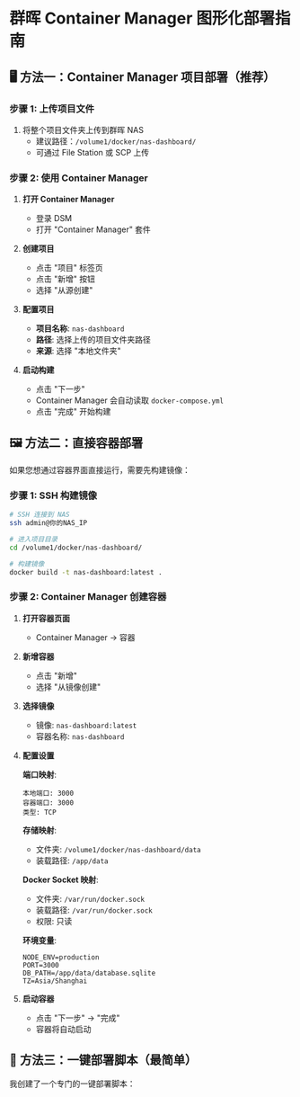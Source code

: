 # 群晖 Container Manager 图形化部署指南

## 🖥️ 方法一：Container Manager 项目部署（推荐）

### 步骤 1: 上传项目文件

1. 将整个项目文件夹上传到群晖 NAS
   - 建议路径：`/volume1/docker/nas-dashboard/`
   - 可通过 File Station 或 SCP 上传

### 步骤 2: 使用 Container Manager

1. **打开 Container Manager**
   - 登录 DSM
   - 打开 "Container Manager" 套件

2. **创建项目**
   - 点击 "项目" 标签页
   - 点击 "新增" 按钮
   - 选择 "从源创建"

3. **配置项目**
   - **项目名称**: `nas-dashboard`
   - **路径**: 选择上传的项目文件夹路径
   - **来源**: 选择 "本地文件夹"

4. **启动构建**
   - 点击 "下一步"
   - Container Manager 会自动读取 `docker-compose.yml`
   - 点击 "完成" 开始构建

## 🖼️ 方法二：直接容器部署

如果您想通过容器界面直接运行，需要先构建镜像：

### 步骤 1: SSH 构建镜像

```bash
# SSH 连接到 NAS
ssh admin@你的NAS_IP

# 进入项目目录
cd /volume1/docker/nas-dashboard/

# 构建镜像
docker build -t nas-dashboard:latest .
```

### 步骤 2: Container Manager 创建容器

1. **打开容器页面**
   - Container Manager → 容器

2. **新增容器**
   - 点击 "新增"
   - 选择 "从镜像创建"

3. **选择镜像**
   - 镜像: `nas-dashboard:latest`
   - 容器名称: `nas-dashboard`

4. **配置设置**
   
   **端口映射**:
   ```
   本地端口: 3000
   容器端口: 3000
   类型: TCP
   ```

   **存储映射**:
   - 文件夹: `/volume1/docker/nas-dashboard/data`
   - 装载路径: `/app/data`
   
   **Docker Socket 映射**:
   - 文件夹: `/var/run/docker.sock`
   - 装载路径: `/var/run/docker.sock`
   - 权限: 只读

   **环境变量**:
   ```
   NODE_ENV=production
   PORT=3000
   DB_PATH=/app/data/database.sqlite
   TZ=Asia/Shanghai
   ```

5. **启动容器**
   - 点击 "下一步" → "完成"
   - 容器将自动启动

## 🚀 方法三：一键部署脚本（最简单）

我创建了一个专门的一键部署脚本：